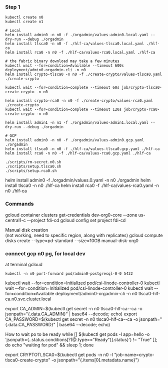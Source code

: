 ### Step 1
```shell script
kubectl create n0
kubectl create n1

# Local
helm install admin0 -n n0 -f ./orgadmin/values-admin0.local.yaml --dry-run --debug ./orgadmin
helm install tlsca0 -n n0 -f ./hlf-ca/values-tlsca0.local.yaml ./hlf-ca
helm install rca0 -n n0 -f ./hlf-ca/values-rca0.local.yaml ./hlf-ca

# the fabric binary download may take a few minutes
kubectl wait --for=condition=Available --timeout 600s deployment/admin0-orgadmin-cli -n n0
helm install crypto-tlsca0 -n n0 -f ./create-crypto/values-tlsca0.yaml ./create-crypto

kubectl wait --for=condition=complete --timeout 60s job/crypto-tlsca0-create-crypto -n n0

helm install crypto-rca0 -n n0 -f ./create-crypto/values-rca0.yaml ./create-crypto
kubectl wait --for=condition=complete --timeout 120s job/crypto-rca0-create-crypto -n n0

helm install admin1 -n n1 -f ./orgadmin/values-admin1.local.yaml --dry-run --debug ./orgadmin

# GCP
helm install admin0 -n n0 -f ./orgadmin/values-admin0.gcp.yaml ./orgadmin
helm install tlsca0 -n n0 -f ./hlf-ca/values-tlsca0.gcp.yaml ./hlf-ca
helm install rca0 -n n0 -f ./hlf-ca/values-rca0.gcp.yaml ./hlf-ca

./scripts/rm-secret.n0.sh
./scripts/setup.tlsca0.sh
./scripts/setup.rca0.sh
```

helm install admin0 -f ./orgadmin/values.0.yaml -n n0 ./orgadmin
helm install tlsca0 -n n0 ./hlf-ca
helm install rca0 -f ./hlf-ca/values-rca0.yaml -n n0 ./hlf-ca

### Commands
gcloud container clusters get-credentials dev-org0-core --zone us-central1-c --project fdi-cd
gcloud config set project fdi-cd

Manual disk creation  
(not working, need to specific region, along with replicates)
 gcloud compute disks create --type=pd-standard --size=10GB manual-disk-org0


### connect gcp n0 pg, for local dev
at terminal gcloud
```shell script
kubectl -n n0 port-forward pod/admin0-postgresql-0-0 5432
```

kubectl wait --for=condition=Initialized pod/csi-linode-controller-0
kubectl wait --for=condition=Initialized pod/csi-linode-controller-0
kubectl wait --for=condition=Available deployment/admin0-orgadmin-cli -n n0
tlsca0-hlf-ca.n0.svc.cluster.local

export CA_ADMIN=$(kubectl get secret -n n0 tlsca0-hlf-ca--ca -o jsonpath="{.data.CA_ADMIN}" | base64 --decode; echo)
export CA_PASSWORD=$(kubectl get secret -n n0 tlsca0-hlf-ca--ca -o jsonpath="{.data.CA_PASSWORD}" | base64 --decode; echo)

How to wait po to be ready
while [[ $(kubectl get pods -l app=hello -o 'jsonpath={..status.conditions[?(@.type=="Ready")].status}') != "True" ]]; do echo "waiting for pod" && sleep 1; done

export CRYPTOTLSCA0=$(kubectl get pods -n n0 -l "job-name=crypto-tlsca0-create-crypto" -o jsonpath="{.items[0].metadata.name}")
